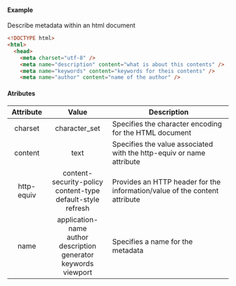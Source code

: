 #### Example
Describe metadata within an html document
```html
<!DOCTYPE html>
<html>
  <head>
    <meta charset="utf-8" />
    <meta name="description" content="what is about this contents" />
    <meta name="keywords" content="keywords for theis contents" />
    <meta name="author" content="name of the author" />
```


#### Atributes
| Attribute  |                                               Value                                                | Description                                                                |
|:----------:|:--------------------------------------------------------------------------------------------------:| -------------------------------------------------------------------------- |
|  charset   |                                           character_set                                            | Specifies the character encoding for the HTML document                     |
|  content   |                                                text                                                | Specifies the value associated with the http-equiv or name attribute       |
| http-equiv |          content-security-policy <br /> content-type <br /> default-style <br /> refresh           | Provides an HTTP header for the information/value of the content attribute |
|    name    | application-name <br /> author <br /> description <br /> generator <br /> keywords <br /> viewport | Specifies a name for the metadata                                          | 
